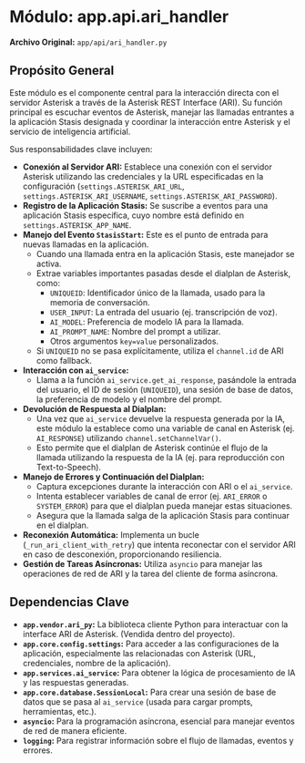 # Módulo: app.api.ari_handler

**Archivo Original:** `app/api/ari_handler.py`

## Propósito General

Este módulo es el componente central para la interacción directa con el servidor Asterisk a través de la Asterisk REST Interface (ARI). Su función principal es escuchar eventos de Asterisk, manejar las llamadas entrantes a la aplicación Stasis designada y coordinar la interacción entre Asterisk y el servicio de inteligencia artificial.

Sus responsabilidades clave incluyen:

*   **Conexión al Servidor ARI:** Establece una conexión con el servidor Asterisk utilizando las credenciales y la URL especificadas en la configuración (`settings.ASTERISK_ARI_URL`, `settings.ASTERISK_ARI_USERNAME`, `settings.ASTERISK_ARI_PASSWORD`).
*   **Registro de la Aplicación Stasis:** Se suscribe a eventos para una aplicación Stasis específica, cuyo nombre está definido en `settings.ASTERISK_APP_NAME`.
*   **Manejo del Evento `StasisStart`:** Este es el punto de entrada para nuevas llamadas en la aplicación.
    *   Cuando una llamada entra en la aplicación Stasis, este manejador se activa.
    *   Extrae variables importantes pasadas desde el dialplan de Asterisk, como:
        *   `UNIQUEID`: Identificador único de la llamada, usado para la memoria de conversación.
        *   `USER_INPUT`: La entrada del usuario (ej. transcripción de voz).
        *   `AI_MODEL`: Preferencia de modelo IA para la llamada.
        *   `AI_PROMPT_NAME`: Nombre del prompt a utilizar.
        *   Otros argumentos `key=value` personalizados.
    *   Si `UNIQUEID` no se pasa explícitamente, utiliza el `channel.id` de ARI como fallback.
*   **Interacción con `ai_service`:**
    *   Llama a la función `ai_service.get_ai_response`, pasándole la entrada del usuario, el ID de sesión (`UNIQUEID`), una sesión de base de datos, la preferencia de modelo y el nombre del prompt.
*   **Devolución de Respuesta al Dialplan:**
    *   Una vez que `ai_service` devuelve la respuesta generada por la IA, este módulo la establece como una variable de canal en Asterisk (ej. `AI_RESPONSE`) utilizando `channel.setChannelVar()`.
    *   Esto permite que el dialplan de Asterisk continúe el flujo de la llamada utilizando la respuesta de la IA (ej. para reproducción con Text-to-Speech).
*   **Manejo de Errores y Continuación del Dialplan:**
    *   Captura excepciones durante la interacción con ARI o el `ai_service`.
    *   Intenta establecer variables de canal de error (ej. `ARI_ERROR` o `SYSTEM_ERROR`) para que el dialplan pueda manejar estas situaciones.
    *   Asegura que la llamada salga de la aplicación Stasis para continuar en el dialplan.
*   **Reconexión Automática:** Implementa un bucle (`_run_ari_client_with_retry`) que intenta reconectar con el servidor ARI en caso de desconexión, proporcionando resiliencia.
*   **Gestión de Tareas Asíncronas:** Utiliza `asyncio` para manejar las operaciones de red de ARI y la tarea del cliente de forma asíncrona.

## Dependencias Clave

*   **`app.vendor.ari_py`:** La biblioteca cliente Python para interactuar con la interface ARI de Asterisk. (Vendida dentro del proyecto).
*   **`app.core.config.settings`:** Para acceder a las configuraciones de la aplicación, especialmente las relacionadas con Asterisk (URL, credenciales, nombre de la aplicación).
*   **`app.services.ai_service`:** Para obtener la lógica de procesamiento de IA y las respuestas generadas.
*   **`app.core.database.SessionLocal`:** Para crear una sesión de base de datos que se pasa al `ai_service` (usada para cargar prompts, herramientas, etc.).
*   **`asyncio`:** Para la programación asíncrona, esencial para manejar eventos de red de manera eficiente.
*   **`logging`:** Para registrar información sobre el flujo de llamadas, eventos y errores.
